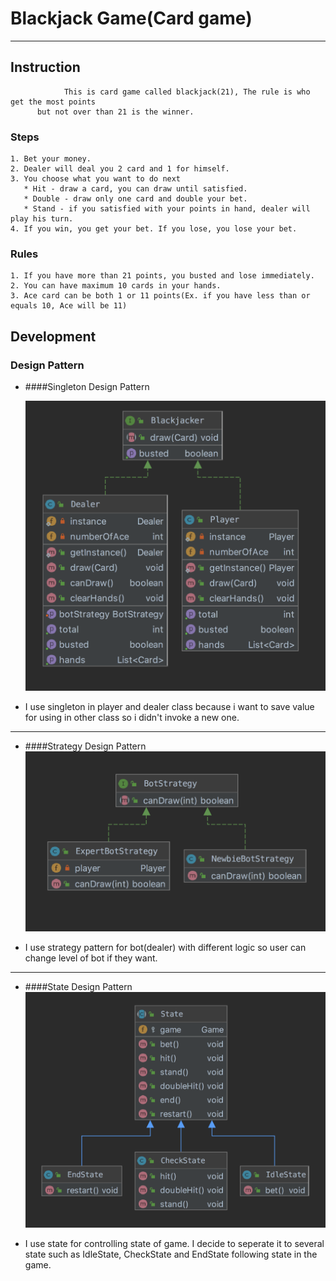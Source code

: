 # Blackjack Game(Card game)
---

## Instruction
                This is card game called blackjack(21), The rule is who get the most points 
          but not over than 21 is the winner.
### Steps
    1. Bet your money.
    2. Dealer will deal you 2 card and 1 for himself.
    3. You choose what you want to do next
       * Hit - draw a card, you can draw until satisfied.
       * Double - draw only one card and double your bet.
       * Stand - if you satisfied with your points in hand, dealer will play his turn.
    4. If you win, you get your bet. If you lose, you lose your bet.  

### Rules
    1. If you have more than 21 points, you busted and lose immediately.
    2. You can have maximum 10 cards in your hands.
    3. Ace card can be both 1 or 11 points(Ex. if you have less than or equals 10, Ace will be 11)


## Development
### Design Pattern

* ####Singleton Design Pattern

     ![](image/singleton_pattern.png)

 - I use singleton in player and dealer class because i want to save value for using in other class so i didn't invoke a new one.
 
---
* ####Strategy Design Pattern
     ![](image/strategy_pattern.png)
     
 - I use strategy pattern for bot(dealer) with different logic so user can change level of bot if they want.
 
---
* ####State Design Pattern
     ![](image/state_pattern.png)
     
 - I use state for controlling state of game. I decide to seperate it to several state such as IdleState, CheckState and EndState following state in the game.